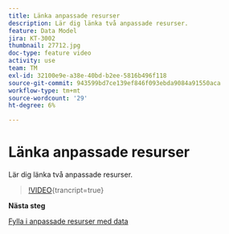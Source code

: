 ```yaml
---
title: Länka anpassade resurser
description: Lär dig länka två anpassade resurser.
feature: Data Model
jira: KT-3002
thumbnail: 27712.jpg
doc-type: feature video
activity: use
team: TM
exl-id: 32100e9e-a38e-40bd-b2ee-5816b496f118
source-git-commit: 943599bd7ce139ef846f093ebda9084a91550aca
workflow-type: tm+mt
source-wordcount: '29'
ht-degree: 6%

---
```


# Länka anpassade resurser

Lär dig länka två anpassade resurser.

>[!VIDEO](https://video.tv.adobe.com/v/27712?learn=on){trancript=true}

**Nästa steg**

[Fylla i anpassade resurser med data](./populate-custom-resources-with-data.md)
